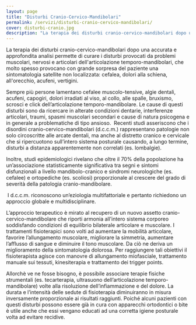 ```yaml
---
layout: page
title: "Disturbi Cranio-Cervico-Mandibolari"
permalink: /servizi/disturbi-cranio-cervico-mandibolari/
cover: disturbi-cranio.jpg
description: "La terapia dei disturbi cranio-cervico-mandibolari dopo una accurata e approfondita analisi permette di curare i disturbi provocati da problemi muscolari, nervosi e articolari dell'articolazione temporo-mandibolari, che molto spesso provocano con grande sorpresa del paziente una sintomatologia satellite non localizzata: cefalea, dolori alla schiena, all'orecchio, acufeni, vertigini."
---
```


La terapia dei disturbi cranio-cervico-mandibolari dopo una accurata e approfondita analisi permette di curare i disturbi provocati da problemi muscolari, nervosi e articolari dell'articolazione temporo-mandibolari, che molto spesso provocano con grande sorpresa del paziente una sintomatologia satellite non localizzata: cefalea, dolori alla schiena, all'orecchio, acufeni, vertigini.

Sempre più persone lamentano cefalee muscolo-tensive, algie dentali, acufeni, capogiri, dolori irradiati al viso, al collo, alle spalle, bruxismo, scrosci e click dell’articolazione temporo-mandibolare. Le cause di questi disturbi sono da ricercare in alterate condizioni dentarie, interferenze articolari, traumi, spasmi muscolari secondari e cause di natura psicogena e in generale a problematiche di tipo ansioso. 
Recenti studi asseriscono che i disordini cranio-cervico-mandibolari (d.c.c.m.) rappresentano patologie non solo circoscritte alle arcate dentali, ma anche al distretto cranico e cervicale che si ripercuotono sull’intero sistema posturale causando, a lungo termine, disturbi a distanza apparentemente non correlati (es. lombalgie).

Inoltre, studi epidemiologici rivelano che oltre il 70% della popolazione ha un’associazione statisticamente significativa tra segni e sintomi disfunzionali a livello mandibolo-cranico e sindromi neurologiche (es. cefalee) e ortopediche (es. scoliosi) proporzionale al crescere del grado di severità della patologia cranio-mandibolare.

 I d.c.c.m. riconoscono un’eziologia multifattoriale e pertanto richiedono un approccio globale e multidisciplinare.

L’approccio terapeutico è mirato al recupero di un nuovo assetto cranio-cervico-mandibolare che riporti armonia all’intero sistema corporeo soddisfando condizioni di equilibrio bilaterale articolare e muscolare. I trattamenti fisioterapici sono volti ad aumentare la mobilità articolare, favorire l’allungamento muscolare, migliorare la simmetria, aumentare l’afflusso di sangue e diminuire il tono muscolare. Da ciò ne deriva un miglioramento della sintomatologia dolorosa.
Per raggiungere tali obiettivi il fisioterapista agisce con manovre di allungamento miofasciale, trattamento manuale sui tessuti, kinesiterapia e trattamento dei trigger points.

Allorchè ve ne fosse bisogno, è possibile associare terapie fisiche strumentali (es. tecarterapia, ultrasuono dell’articolazione temporo-mandibolare) volte alla risoluzione dell’infiammazione e del dolore. La durata e l’intensità delle sedute di fisioterapia diminuiranno in misura inversamente proporzionale ai risultati raggiunti. Poiché alcuni pazienti con questi disturbi possono essere già in cura con apparecchi ortodontici o bite è utile anche che essi vengano educati ad una corretta igiene posturale volta ad evitare recidive.
